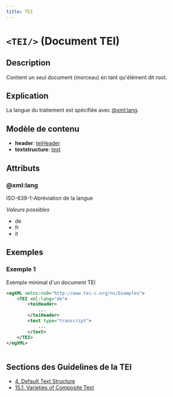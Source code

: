 ```yaml
---
title: TEI
---
```




# `<TEI/>` (Document TEI)

## Description

Contient un seul document (morceau) en tant qu'élément dit root. 

## Explication

La langue du traitement est spécifiée avec [@xml:lang](#xml:lang).

## Modèle de contenu

- **header**: [teiHeader](teiHeader.md)
- **textstructure**: [text](text.md)

## Attributs

### @xml:lang

ISO-639-1-Abréviation de la langue

*Valeurs possibles*

- de
- fr
- it

## Exemples

### Exemple 1

Exemple minimal d'un document TEI

```xml
<egXML xmlns:ns0="http://www.tei-c.org/ns/Examples">
    <TEI xml:lang="de">
        <teiHeader>
            ...
        </teiHeader>
        <text type="transcript">
            ...
        </text>
    </TEI>
</egXML>
               
```

## Sections des Guidelines de la TEI

- [4. Default Text Structure](https://www.tei-c.org/release/doc/tei-p5-doc/en/html/DS.html#DS)
- [15.1. Varieties of Composite Text](https://www.tei-c.org/release/doc/tei-p5-doc/en/html/CC.html#CCDEF)